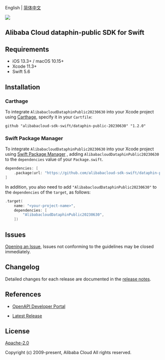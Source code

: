 English | [简体中文](README-CN.md)

![](https://aliyunsdk-pages.alicdn.com/icons/AlibabaCloud.svg)

## Alibaba Cloud dataphin-public SDK for Swift

## Requirements

- iOS 13.3+ / macOS 10.15+
- Xcode 11.3+
- Swift 5.6

## Installation

### Carthage

To integrate `AlibabacloudDataphinPublic20230630` into your Xcode project using [Carthage](https://github.com/Carthage/Carthage), specify it in your `Cartfile`:

```ogdl
github "alibabacloud-sdk-swift/dataphin-public-20230630" "1.2.0"
```

### Swift Package Manager

To integrate `AlibabacloudDataphinPublic20230630` into your Xcode project using [Swift Package Manager](https://swift.org/package-manager/) , adding `AlibabacloudDataphinPublic20230630` to the `dependencies` value of your `Package.swift`.

```swift
dependencies: [
    .package(url: "https://github.com/alibabacloud-sdk-swift/dataphin-public-20230630.git", from: "1.2.0")
]
```

In addition, you also need to add `"AlibabacloudDataphinPublic20230630"` to the `dependencies` of the `target`, as follows:

```swift
.target(
    name: "<your-project-name>",
    dependencies: [
        "AlibabacloudDataphinPublic20230630",
    ])
```

## Issues

[Opening an Issue](https://github.com/alibabacloud-sdk-swift/dataphin-public-20230630/issues/new), Issues not conforming to the guidelines may be closed immediately.

## Changelog

Detailed changes for each release are documented in the [release notes](./ChangeLog.txt).

## References

* [OpenAPI Developer Portal](https://next.api.alibabacloud.com/home)
- [Latest Release](https://github.com/alibabacloud-sdk-swift/dataphin-public-20230630)

## License

[Apache-2.0](http://www.apache.org/licenses/LICENSE-2.0)

Copyright (c) 2009-present, Alibaba Cloud All rights reserved.
